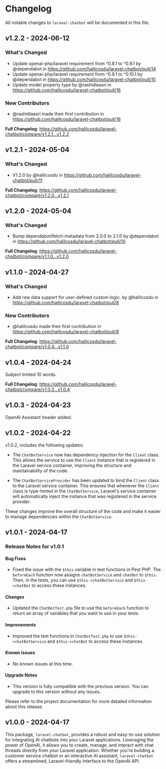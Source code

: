 # Changelog

All notable changes to `laravel-chatbot` will be documented in this file.

## v1.2.2 - 2024-06-12

### What's Changed

* Update openai-php/laravel requirement from ^0.8.1 to ^0.9.1 by @dependabot in https://github.com/halilcosdu/laravel-chatbot/pull/14
* Update openai-php/laravel requirement from ^0.9.1 to ^0.10.1 by @dependabot in https://github.com/halilcosdu/laravel-chatbot/pull/15
* Update model property type by @rashidlaasri in https://github.com/halilcosdu/laravel-chatbot/pull/16

### New Contributors

* @rashidlaasri made their first contribution in https://github.com/halilcosdu/laravel-chatbot/pull/16

**Full Changelog**: https://github.com/halilcosdu/laravel-chatbot/compare/v1.2.1...v1.2.2

## v1.2.1 - 2024-05-04

### What's Changed

* V1.2.0 by @halilcosdu in https://github.com/halilcosdu/laravel-chatbot/pull/11

**Full Changelog**: https://github.com/halilcosdu/laravel-chatbot/compare/v1.2.0...v1.2.1

## v1.2.0 - 2024-05-04

### What's Changed

* Bump dependabot/fetch-metadata from 2.0.0 to 2.1.0 by @dependabot in https://github.com/halilcosdu/laravel-chatbot/pull/10

**Full Changelog**: https://github.com/halilcosdu/laravel-chatbot/compare/v1.1.0...v1.2.0

## v1.1.0 - 2024-04-27

### What's Changed

* Add raw data support for user-defined custom logic. by @halilcosdu in https://github.com/halilcosdu/laravel-chatbot/pull/8

### New Contributors

* @halilcosdu made their first contribution in https://github.com/halilcosdu/laravel-chatbot/pull/8

**Full Changelog**: https://github.com/halilcosdu/laravel-chatbot/compare/v1.0.4...v1.1.0

## v1.0.4 - 2024-04-24

Subject limited 10 words.

**Full Changelog**: https://github.com/halilcosdu/laravel-chatbot/compare/v1.0.3...v1.0.4

## v1.0.3 - 2024-04-23

OpenAI Assistant header added.

## v1.0.2 - 2024-04-22

v1.0.2, includes the following updates:

- The `ChatBotService` now has dependency injection for the `Client` class. This allows the service to use the `Client` instance that is registered in the Laravel service container, improving the structure and maintainability of the code.
  
- The `ChatBotServiceProvider` has been updated to bind the `Client` class to the Laravel service container. This ensures that whenever the `Client` class is type-hinted in the `ChatBotService`, Laravel's service container will automatically inject the instance that was registered in the service provider.
  

These changes improve the overall structure of the code and make it easier to manage dependencies within the `ChatBotService`.

## v1.0.1 - 2024-04-17

### Release Notes for v1.0.1

#### Bug Fixes

- Fixed the issue with the `$this` variable in test functions in Pest PHP. The `beforeEach` function now assigns `chatBotService` and `chatBot` to `$this`. Then, in the tests, you can use `$this->chatBotService` and `$this->chatBot` to access these instances.

#### Changes

- Updated the `ChatBotTest.php` file to use the `beforeEach` function to return an array of variables that you want to use in your tests.

#### Improvements

- Improved the test functions in `ChatBotTest.php` to use `$this->chatBotService` and `$this->chatBot` to access these instances.

#### Known Issues

- No known issues at this time.

#### Upgrade Notes

- This version is fully compatible with the previous version. You can upgrade to this version without any issues.

Please refer to the project documentation for more detailed information about this release.

## v1.0.0 - 2024-04-17

This package, `laravel-chatbot`, provides a robust and easy-to-use solution for integrating AI chatbots into your Laravel applications. Leveraging the power of OpenAI, it allows you to create, manage, and interact with chat threads directly from your Laravel application. Whether you're building a customer service chatbot or an interactive AI assistant, `laravel-chatbot` offers a streamlined, Laravel-friendly interface to the OpenAI API.
